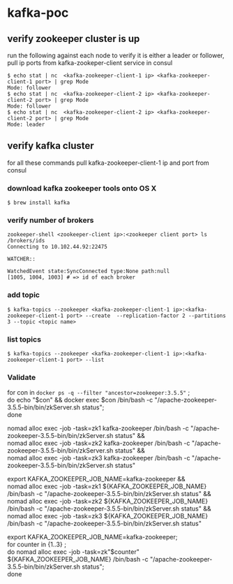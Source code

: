 # kafka-poc


## verify zookeeper cluster is up
run the following against each node to verify it is either a leader or follower, pull ip ports from kafka-zookeper-client service in consul
```
$ echo stat | nc  <kafka-zookeeper-client-1 ip> <kafka-zookeeper-client-1 port> | grep Mode
Mode: follower
$ echo stat | nc  <kafka-zookeeper-client-2 ip> <kafka-zookeeper-client-2 port> | grep Mode
Mode: follower
$ echo stat | nc  <kafka-zookeeper-client-2 ip> <kafka-zookeeper-client-2 port> | grep Mode
Mode: leader
```

## verify kafka cluster
for all these commands pull kafka-zookeeper-client-1 ip and port from consul

### download kafka zookeeper tools onto OS X
```
$ brew install kafka
```

### verify number of brokers
```
zookeeper-shell <zookeeper-client ip>:<zookeeper client port> ls /brokers/ids
Connecting to 10.102.44.92:22475

WATCHER::

WatchedEvent state:SyncConnected type:None path:null
[1005, 1004, 1003] # => id of each broker
```

### add topic
```
$ kafka-topics --zookeeper <kafka-zookeeper-client-1 ip>:<kafka-zookeeper-client-1 port> --create  --replication-factor 2 --partitions 3 --topic <topic name>
```

### list topics
```
$ kafka-topics --zookeeper <kafka-zookeeper-client-1 ip>:<kafka-zookeeper-client-1 port> --list
```

### Validate
for con in `docker ps -q --filter "ancestor=zookeeper:3.5.5"` ; \
    do echo "$con" && docker exec $con /bin/bash -c "/apache-zookeeper-3.5.5-bin/bin/zkServer.sh status"; \
    done


nomad alloc exec -job -task=zk1 kafka-zookeeper /bin/bash -c "/apache-zookeeper-3.5.5-bin/bin/zkServer.sh status" && \
    nomad alloc exec -job -task=zk2 kafka-zookeeper /bin/bash -c "/apache-zookeeper-3.5.5-bin/bin/zkServer.sh status" && \
    nomad alloc exec -job -task=zk3 kafka-zookeeper /bin/bash -c "/apache-zookeeper-3.5.5-bin/bin/zkServer.sh status"

export KAFKA_ZOOKEEPER_JOB_NAME=kafka-zookeeper && \
    nomad alloc exec -job -task=zk1 ${KAFKA_ZOOKEEPER_JOB_NAME} /bin/bash -c "/apache-zookeeper-3.5.5-bin/bin/zkServer.sh status" && \
    nomad alloc exec -job -task=zk2 ${KAFKA_ZOOKEEPER_JOB_NAME} /bin/bash -c "/apache-zookeeper-3.5.5-bin/bin/zkServer.sh status" && \
    nomad alloc exec -job -task=zk3 ${KAFKA_ZOOKEEPER_JOB_NAME} /bin/bash -c "/apache-zookeeper-3.5.5-bin/bin/zkServer.sh status"
    
export KAFKA_ZOOKEEPER_JOB_NAME=kafka-zookeeper; \
for counter in {1..3} ; \
    do nomad alloc exec -job -task=zk"$counter" ${KAFKA_ZOOKEEPER_JOB_NAME} /bin/bash -c "/apache-zookeeper-3.5.5-bin/bin/zkServer.sh status"; \
    done